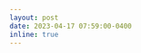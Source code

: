 ```yaml
---
layout: post
date: 2023-04-17 07:59:00-0400
inline: true
---
```


<!--A simple inline announcement with Markdown emoji! :sparkles: :smile: -->
